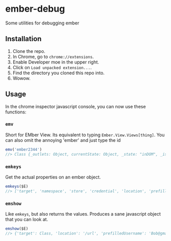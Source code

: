 # ember-debug
Some utilities for debugging ember

## Installation

1. Clone the repo.
2. In Chrome, go to `chrome://extensions`.
3. Enable Developer moe in the upper right.
4. Click on `Load unpacked extension...`.
5. Find the directory you cloned this repo into.
6. Wowow.

## Usage

In the chrome inspector javascript console, you can now use these functions:

### `emv`
Short for EMber View. Its equivalent to typing `Ember.View.Views[thing]`.
You can also omit the annoying 'ember' and just type the id

```javascript
emv('ember2344')
//> Class {_outlets: Object, currentState: Object, _state: "inDOM", _isVisible: true, _childViews: Array[3]…}
```

### `emkeys`
Get the actual properties on an ember object.

```javascript
emkeys($E)
//> ['target', 'namespace', 'store', 'credential', 'location', 'prefilledUsername', 'username',...]
```

### `emshow`
Like `emkeys`, but also returns the values. Produces a sane javascript object that you can look at.

```javascript
emshow($E)
//> {'target': Class, 'location': '/url', 'prefilledUsername': 'Bob@gmail.com', ...}
```
